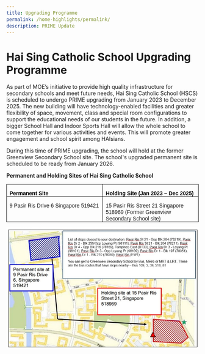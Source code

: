 ```yaml
---
title: Upgrading Programme
permalink: /home-highlights/permalink/
description: PRIME Update
---
```

# **Hai Sing Catholic School Upgrading Programme**
       
As part of MOE’s initiative to provide high quality infrastructure for secondary schools and meet future needs, Hai Sing Catholic School (HSCS) is scheduled to undergo PRIME upgrading from January 2023 to December 2025. The new building will have technology-enabled facilities and greater flexibility of space, movement, class and special room configurations to support the educational needs of our students in the future. In addition, a bigger School Hall and Indoor Sports Hall will allow the whole school to come together for various activities and events. This will promote greater engagement and school spirit among HAIsians.

During this time of PRIME upgrading, the school will hold at the former Greenview Secondary School site. The school's upgraded permanent site is scheduled to be ready from January 2026.



**Permanent and Holding Sites of Hai Sing Catholic School**



<table class="MsoTableGrid" border="1" cellspacing="0" cellpadding="0" style="border-collapse:collapse;border:none;mso-border-alt:solid windowtext .5pt;
 mso-yfti-tbllook:1184;mso-padding-alt:0cm 5.4pt 0cm 5.4pt"><tbody><tr style="mso-yfti-irow:0;mso-yfti-firstrow:yes"><td width="312" valign="top" style="width:233.75pt;border:solid windowtext 1.0pt;
  mso-border-alt:solid windowtext .5pt;padding:0cm 5.4pt 0cm 5.4pt"><p class="MsoNormal" style="margin-bottom:0cm;line-height:normal"><b><span style="font-family:&quot;Arial&quot;,sans-serif;color:black;mso-themecolor:text1">Permanent Site</span></b></p></td><td width="312" valign="top" style="width:233.75pt;border:solid windowtext 1.0pt;
  border-left:none;mso-border-left-alt:solid windowtext .5pt;mso-border-alt:
  solid windowtext .5pt;padding:0cm 5.4pt 0cm 5.4pt"><p class="MsoNormal" style="margin-bottom:0cm;line-height:normal"><b><span style="font-family:&quot;Arial&quot;,sans-serif;color:black;mso-themecolor:text1">Holding Site (Jan 2023 – Dec 2025)</span></b></p></td></tr><tr style="mso-yfti-irow:1;mso-yfti-lastrow:yes;height:38.65pt"><td width="312" valign="top" style="width:233.75pt;border:solid windowtext 1.0pt;
  border-top:none;mso-border-top-alt:solid windowtext .5pt;mso-border-alt:solid windowtext .5pt;
  padding:0cm 5.4pt 0cm 5.4pt;height:38.65pt"><p class="MsoNormal" style="margin-bottom:0cm;line-height:normal"><span style="font-family:&quot;Arial&quot;,sans-serif">9 Pasir Ris Drive 6 Singapore 519421<span style="color:black;mso-themecolor:text1"></span></span></p></td><td width="312" valign="top" style="width:233.75pt;border-top:none;border-left:
  none;border-bottom:solid windowtext 1.0pt;border-right:solid windowtext 1.0pt;
  mso-border-top-alt:solid windowtext .5pt;mso-border-left-alt:solid windowtext .5pt;
  mso-border-alt:solid windowtext .5pt;padding:0cm 5.4pt 0cm 5.4pt;height:38.65pt"><p class="MsoNormal" style="margin-bottom:0cm;line-height:normal"><span style="font-family:&quot;Arial&quot;,sans-serif">15 Pasir Ris Street 21 Singapore 518969  (Former Greenview Secondary School site)<span style="color:black;
  mso-themecolor:text1"></span></span></p></td></tr></tbody></table>
	
![](/images/hai%20sing%20prime%20map.jpg)